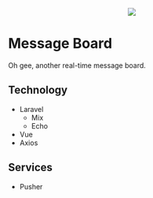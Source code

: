 <p align="center">
    <img src="https://i.imgur.com/yO8vkP1.png" />
</p>

# Message Board

Oh gee, another real-time message board.

## Technology

* Laravel
    * Mix
    * Echo
* Vue
* Axios

## Services

* Pusher
